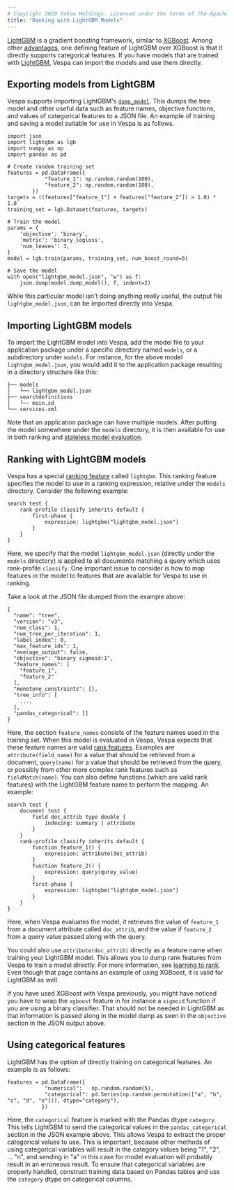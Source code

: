 ```yaml
---
# Copyright 2020 Yahoo Holdings. Licensed under the terms of the Apache 2.0 license. See LICENSE in the project root.
title: "Ranking with LightGBM Models"
---
```


[LightGBM](https://github.com/microsoft/LightGBM) is a gradient boosting
framework, similar to [XGBoost](xgboost.html). Among other
[advantages](https://github.com/microsoft/LightGBM/blob/master/docs/Experiments.rst#comparison-experiment),
one defining feature of LightGBM over XGBoost is that it directly supports
categorical features. If you have models that are trained with
[LightGBM](https://github.com/microsoft/LightGBM), Vespa can import the models
and use them directly.

## Exporting models from LightGBM

Vespa supports importing LightGBM's
[`dump_model`](https://lightgbm.readthedocs.io/en/latest/pythonapi/lightgbm.Booster.html#lightgbm.Booster.dump_model).
This dumps the tree model and other useful data such as feature names,
objective functions, and values of categorical features to a JSON file.  An
example of training and saving a model suitable for use in Vespa is as follows.


```
import json
import lightgbm as lgb
import numpy as np
import pandas as pd

# Create random training set
features = pd.DataFrame({
            "feature_1": np.random.random(100),
            "feature_2": np.random.random(100),
        })
targets = ((features["feature_1"] + features["feature_2"]) > 1.0) * 1.0
training_set = lgb.Dataset(features, targets)

# Train the model
params = {
    'objective': 'binary',
    'metric': 'binary_logloss',
    'num_leaves': 3,
}
model = lgb.train(params, training_set, num_boost_round=5)

# Save the model
with open("lightgbm_model.json", "w") as f:
    json.dump(model.dump_model(), f, indent=2)

```

While this particular model isn't doing anything really useful, the output
file `lightgbm_model.json`, can be imported directly into Vespa.

## Importing LightGBM models

To import the LightGBM model into Vespa, add the model file to your
application package under a specific directory named `models`, or a
subdirectory under `models`.  For instance, for the above model `lightgbm_model.json`, you
would add it to the application package resulting in a directory structure
like this:

```
├── models
│   └── lightgbm_model.json
├── searchdefinitions
│   └── main.sd
└── services.xml
```

Note that an application package can have multiple models. After putting the
model somewhere under the `models` directory, it is then available for use in
both ranking and [stateless model evaluation](stateless-model-evaluation.html).

## Ranking with LightGBM models

Vespa has a special [ranking
feature](http://docs.vespa.ai/documentation/reference/rank-features.html)
called `lightgbm`. This ranking feature specifies the model to use in a ranking
expression, relative under the `models` directory. Consider the following example:

```
search test {
    rank-profile classify inherits default {
        first-phase {
            expression: lightgbm("lightgbm_model.json")
        }
    }
}
```

Here, we specify that the model `lightgbm_model.json` (directly under the
`models` directory) is applied to all documents matching a query which uses
rank-profile `classify`. One important issue to consider is how to map features
in the model to features that are available for Vespa to use in ranking.

Take a look at the JSON file dumped from the example above:

```
{
  "name": "tree",
  "version": "v3",
  "num_class": 1,
  "num_tree_per_iteration": 1,
  "label_index": 0,
  "max_feature_idx": 1,
  "average_output": false,
  "objective": "binary sigmoid:1",
  "feature_names": [
    "feature_1",
    "feature_2"
  ],
  "monotone_constraints": [],
  "tree_info": [
    ....
  ],
  "pandas_categorical": []
}
```

Here, the section `feature_names` consists of the feature names used in the
training set. When this model is evaluated in Vespa, Vespa expects that these
feature names are valid [rank features](reference/rank-features.html).
Examples are `attribute(field_name)` for a value that should be retrieved from
a document, `query(name)` for a value that should be retrieved from the query,
or possibly from other more complex rank features such as `fieldMatch(name)`.
You can also define functions (which are valid rank features) with the LightGBM
feature name to perform the mapping. An example:

```
search test {
    document test {
        field doc_attrib type double {
            indexing: summary | attribute
        }
    }
    rank-profile classify inherits default {
        function feature_1() {
            expression: attribute(doc_attrib)
        }
        function feature_2() {
            expression: query(qurey_value)
        }
        first-phase {
            expression: lightgbm("lightgbm_model.json")
        }
    }
}

```

Here, when Vespa evaluates the model, it retrieves the value of `feature_1`
from a document attribute called `doc_attrib`, and the value if `feature_2`
from a query value passed along with the query.

You could also use `attribute(doc_attrib)` directly as a feature name when
training your LightGBM model. This allows you to dump rank features from Vespa
to train a model directly. For more information, see [learning to
rank](learning-to-rank.html).  Even though that page contains an example of
using XGBoost, it is valid for LightGBM as well.

If you have used XGBoost with Vespa previously, you might have noticed you
have to wrap the `xgboost` feature in for instance a `sigmoid` function if you
are using a binary classifier. That should not be needed in LightGBM as that
information is passed along in the model dump as seen in the `objective` section
in the JSON output above.

## Using categorical features

LightGBM has the option of directly training on categorical features. An example
is as follows:

```
features = pd.DataFrame({
            "numerical":   np.random.random(5),
            "categorical": pd.Series(np.random.permutation(["a", "b", "c", "d", "e"])), dtype="category"),
           })

```

Here, the `categorical` feature is marked with the Pandas dtype `category`. This
tells LightGBM to send the categorical values in the `pandas_categorical` section
in the JSON example above. This allows Vespa to extract the proper categorical values
to use. This is important, because other methods of using categorical variables
will result in the category values being "1", "2", ... "n", and sending in "a" in
this case for model evaluation will probably result in an erroneous result. To ensure
that categorical variables are properly handled, construct training data based
on Pandas tables and use the `category` dtype on categorical columns.


